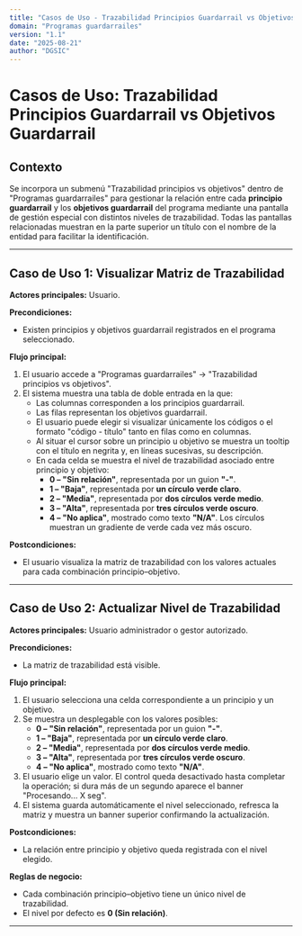 ```yaml
---
title: "Casos de Uso - Trazabilidad Principios Guardarrail vs Objetivos Guardarrail"
domain: "Programas guardarrailes"
version: "1.1"
date: "2025-08-21"
author: "DGSIC"
---
```


# Casos de Uso: Trazabilidad Principios Guardarrail vs Objetivos Guardarrail

## Contexto
Se incorpora un submenú "Trazabilidad principios vs objetivos" dentro de "Programas guardarrailes" para gestionar la relación entre cada **principio guardarrail** y los **objetivos guardarrail** del programa mediante una pantalla de gestión especial con distintos niveles de trazabilidad.
Todas las pantallas relacionadas muestran en la parte superior un título con el nombre de la entidad para facilitar la identificación.

---

## Caso de Uso 1: Visualizar Matriz de Trazabilidad
**Actores principales:** Usuario.

**Precondiciones:**
- Existen principios y objetivos guardarrail registrados en el programa seleccionado.

**Flujo principal:**
1. El usuario accede a "Programas guardarrailes" → "Trazabilidad principios vs objetivos".
2. El sistema muestra una tabla de doble entrada en la que:
   - Las columnas corresponden a los principios guardarrail.
   - Las filas representan los objetivos guardarrail.
   - El usuario puede elegir si visualizar únicamente los códigos o el formato "código - título" tanto en filas como en columnas.
   - Al situar el cursor sobre un principio u objetivo se muestra un tooltip con el título en negrita y, en líneas sucesivas, su descripción.
   - En cada celda se muestra el nivel de trazabilidad asociado entre principio y objetivo:
     - **0 – "Sin relación"**, representada por un guion **"-"**.
     - **1 – "Baja"**, representada por **un círculo verde claro**.
     - **2 – "Media"**, representada por **dos círculos verde medio**.
     - **3 – "Alta"**, representada por **tres círculos verde oscuro**.
     - **4 – "No aplica"**, mostrado como texto **"N/A"**.
     Los círculos muestran un gradiente de verde cada vez más oscuro.

**Postcondiciones:**
- El usuario visualiza la matriz de trazabilidad con los valores actuales para cada combinación principio–objetivo.

---

## Caso de Uso 2: Actualizar Nivel de Trazabilidad
**Actores principales:** Usuario administrador o gestor autorizado.

**Precondiciones:**
- La matriz de trazabilidad está visible.

**Flujo principal:**
1. El usuario selecciona una celda correspondiente a un principio y un objetivo.
2. Se muestra un desplegable con los valores posibles:
   - **0 – "Sin relación"**, representada por un guion **"-"**.
   - **1 – "Baja"**, representada por **un círculo verde claro**.
   - **2 – "Media"**, representada por **dos círculos verde medio**.
   - **3 – "Alta"**, representada por **tres círculos verde oscuro**.
   - **4 – "No aplica"**, mostrado como texto **"N/A"**.
3. El usuario elige un valor. El control queda desactivado hasta completar la operación; si dura más de un segundo aparece el banner "Procesando... X seg".
4. El sistema guarda automáticamente el nivel seleccionado, refresca la matriz y muestra un banner superior confirmando la actualización.

**Postcondiciones:**
- La relación entre principio y objetivo queda registrada con el nivel elegido.

**Reglas de negocio:**
- Cada combinación principio–objetivo tiene un único nivel de trazabilidad.
- El nivel por defecto es **0 (Sin relación)**.

---
